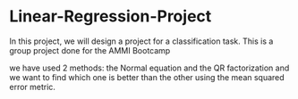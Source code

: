 # Linear-Regression-Project
In this project, we will design a project for a classification task. This is a group project done for the AMMI Bootcamp

we have used 2 methods: the Normal equation and the QR factorization and
we want to find which one is better than the other using the mean squared error metric.
